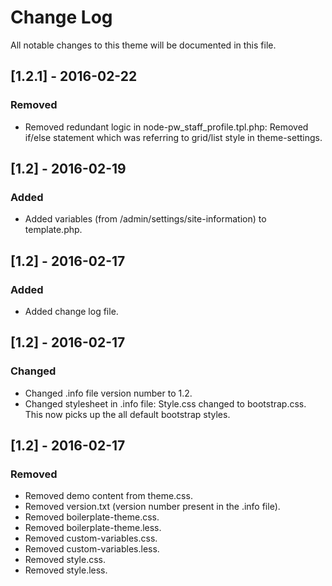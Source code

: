 # Change Log
All notable changes to this theme will be documented in this file.

## [1.2.1] - 2016-02-22
### Removed
* Removed redundant logic in node-pw_staff_profile.tpl.php: Removed if/else statement which was referring to grid/list style in theme-settings.

## [1.2] - 2016-02-19
### Added
* Added variables (from /admin/settings/site-information) to template.php.

## [1.2] - 2016-02-17
### Added
* Added change log file.

## [1.2] - 2016-02-17
### Changed
* Changed .info file version number to 1.2.
* Changed stylesheet in .info file: Style.css changed to bootstrap.css. This now picks up the all default bootstrap styles.

## [1.2] - 2016-02-17
### Removed
* Removed demo content from theme.css.
* Removed version.txt (version number present in the .info file).
* Removed boilerplate-theme.css.
* Removed boilerplate-theme.less.
* Removed custom-variables.css.
* Removed custom-variables.less.
* Removed style.css.
* Removed style.less.
